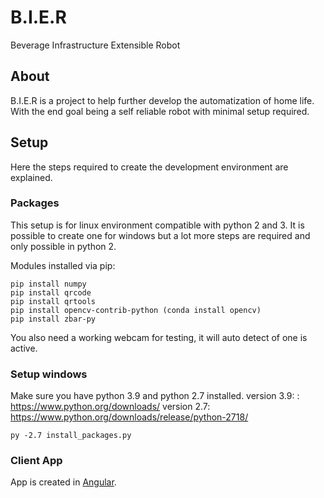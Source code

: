 # B.I.E.R
Beverage Infrastructure Extensible Robot

## About

B.I.E.R is a project to help further develop the automatization of home life. With the end goal being a self reliable robot with minimal setup required.

## Setup

Here the steps required to create the development environment are explained.

### Packages

This setup is for linux environment compatible with python 2 and 3.
It is possible to create one for windows but a lot more steps are required and only possible in python 2.

Modules installed via pip:

```
pip install numpy
pip install qrcode
pip install qrtools
pip install opencv-contrib-python (conda install opencv)
pip install zbar-py
```

You also need a working webcam for testing, it will auto detect of one is active.

### Setup windows

Make sure you have python 3.9 and python 2.7 installed.
version 3.9: : https://www.python.org/downloads/
version 2.7: https://www.python.org/downloads/release/python-2718/

```
py -2.7 install_packages.py
```


### Client App


App is created in [Angular](https://angular.io/).

